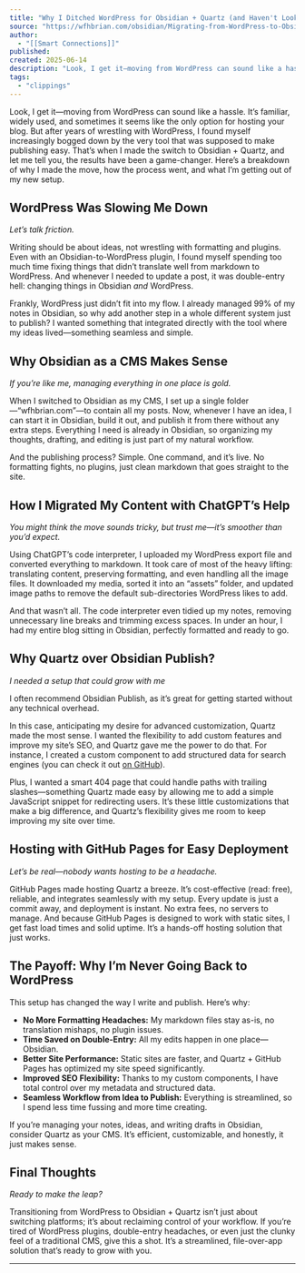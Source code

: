 ```yaml
---
title: "Why I Ditched WordPress for Obsidian + Quartz (and Haven't Looked Back)"
source: "https://wfhbrian.com/obsidian/Migrating-from-WordPress-to-Obsidian-%2B-Quartz"
author:
  - "[[Smart Connections]]"
published:
created: 2025-06-14
description: "Look, I get it—moving from WordPress can sound like a hassle. It’s familiar, widely used, and sometimes it seems like the only option for hosting your blog."
tags:
  - "clippings"
---
```

Look, I get it—moving from WordPress can sound like a hassle. It’s familiar, widely used, and sometimes it seems like the only option for hosting your blog. But after years of wrestling with WordPress, I found myself increasingly bogged down by the very tool that was supposed to make publishing easy. That’s when I made the switch to Obsidian + Quartz, and let me tell you, the results have been a game-changer. Here’s a breakdown of why I made the move, how the process went, and what I’m getting out of my new setup.

## WordPress Was Slowing Me Down

*Let’s talk friction.*

Writing should be about ideas, not wrestling with formatting and plugins. Even with an Obsidian-to-WordPress plugin, I found myself spending too much time fixing things that didn’t translate well from markdown to WordPress. And whenever I needed to update a post, it was double-entry hell: changing things in Obsidian *and* WordPress.

Frankly, WordPress just didn’t fit into my flow. I already managed 99% of my notes in Obsidian, so why add another step in a whole different system just to publish? I wanted something that integrated directly with the tool where my ideas lived—something seamless and simple.

## Why Obsidian as a CMS Makes Sense

*If you’re like me, managing everything in one place is gold.*

When I switched to Obsidian as my CMS, I set up a single folder—“wfhbrian.com”—to contain all my posts. Now, whenever I have an idea, I can start it in Obsidian, build it out, and publish it from there without any extra steps. Everything I need is already in Obsidian, so organizing my thoughts, drafting, and editing is just part of my natural workflow.

And the publishing process? Simple. One command, and it’s live. No formatting fights, no plugins, just clean markdown that goes straight to the site.

## How I Migrated My Content with ChatGPT’s Help

*You might think the move sounds tricky, but trust me—it’s smoother than you’d expect.*

Using ChatGPT’s code interpreter, I uploaded my WordPress export file and converted everything to markdown. It took care of most of the heavy lifting: translating content, preserving formatting, and even handling all the image files. It downloaded my media, sorted it into an “assets” folder, and updated image paths to remove the default sub-directories WordPress likes to add.

And that wasn’t all. The code interpreter even tidied up my notes, removing unnecessary line breaks and trimming excess spaces. In under an hour, I had my entire blog sitting in Obsidian, perfectly formatted and ready to go.

## Why Quartz over Obsidian Publish?

*I needed a setup that could grow with me*

I often recommend Obsidian Publish, as it’s great for getting started without any technical overhead.

In this case, anticipating my desire for advanced customization, Quartz made the most sense. I wanted the flexibility to add custom features and improve my site’s SEO, and Quartz gave me the power to do that. For instance, I created a custom component to add structured data for search engines (you can check it out [on GitHub](https://github.com/brianpetro/custom-quartz)).

Plus, I wanted a smart 404 page that could handle paths with trailing slashes—something Quartz made easy by allowing me to add a simple JavaScript snippet for redirecting users. It’s these little customizations that make a big difference, and Quartz’s flexibility gives me room to keep improving my site over time.

## Hosting with GitHub Pages for Easy Deployment

*Let’s be real—nobody wants hosting to be a headache.*

GitHub Pages made hosting Quartz a breeze. It’s cost-effective (read: free), reliable, and integrates seamlessly with my setup. Every update is just a commit away, and deployment is instant. No extra fees, no servers to manage. And because GitHub Pages is designed to work with static sites, I get fast load times and solid uptime. It’s a hands-off hosting solution that just works.

## The Payoff: Why I’m Never Going Back to WordPress

This setup has changed the way I write and publish. Here’s why:

- **No More Formatting Headaches:** My markdown files stay as-is, no translation mishaps, no plugin issues.
- **Time Saved on Double-Entry:** All my edits happen in one place—Obsidian.
- **Better Site Performance:** Static sites are faster, and Quartz + GitHub Pages has optimized my site speed significantly.
- **Improved SEO Flexibility:** Thanks to my custom components, I have total control over my metadata and structured data.
- **Seamless Workflow from Idea to Publish:** Everything is streamlined, so I spend less time fussing and more time creating.

If you’re managing your notes, ideas, and writing drafts in Obsidian, consider Quartz as your CMS. It’s efficient, customizable, and honestly, it just makes sense.

## Final Thoughts

*Ready to make the leap?*

Transitioning from WordPress to Obsidian + Quartz isn’t just about switching platforms; it’s about reclaiming control of your workflow. If you’re tired of WordPress plugins, double-entry headaches, or even just the clunky feel of a traditional CMS, give this a shot. It’s a streamlined, file-over-app solution that’s ready to grow with you.

---